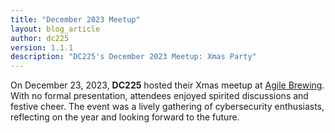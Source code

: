 ```yaml
---
title: "December 2023 Meetup"
layout: blog_article
author: dc225
version: 1.1.1
description: "DC225's December 2023 Meetup: Xmas Party"
---
```


On December 23, 2023, **DC225** hosted their Xmas meetup at [Agile Brewing](https://agile.beer/). With no formal presentation, attendees enjoyed spirited discussions and festive cheer. The event was a lively gathering of cybersecurity enthusiasts, reflecting on the year and looking forward to the future.